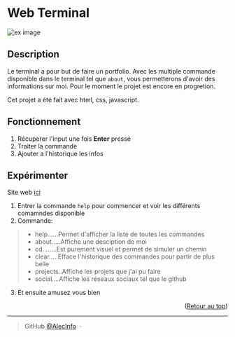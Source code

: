 <a name="readme-top"></a>

<h1> Web Terminal </h1>

![ex image](https://i.pinimg.com/originals/bc/e5/5a/bce55aa451f59852ed2d76217b087ddc.png)

## Description

Le terminal a pour but de faire un portfolio. 
Avec les multiple commande disponible dans le terminal tel que `about`, vous permetterons d'avoir des informations sur moi.
Pour le moment le projet est encore en progretion.

Cet projet a été fait avec html, css, javascript.

## Fonctionnement

1. Récuperer l'input une fois **Enter** pressé 
2. Traiter la commande
3. Ajouter a l'historique les infos

## Expérimenter

Site web [ici](https://alecinfo.github.io/Terminal/)
1. Entrer la commande `help` pour commencer et voir les différents comamndes disponible
2. Commande:
> - help......Permet d'afficher la liste de toutes les commandes
> - about.....Affiche une desciption de moi
> - cd........Est purement visuel et permet de simuler un chemin
> - clear.....Efface l'historique des commandes pour partir de plus belle
> - projects..Affiche les projets que j'ai pu faire
> - social....Affiche les réseaux sociaux tel que le github
3. Et ensuite amusez vous bien

<p align="right">(<a href="#readme-top">Retour au top</a>)</p>

---

> GitHub [@AlecInfo](https://github.com/AlecInfo) &nbsp;&middot;&nbsp;
